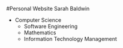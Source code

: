 #Personal Website
Sarah Baldwin<br>

* Computer Science<br>
	+ Software Engineering<br>
	+ Mathematics<br>
	+ Information Technology Management
